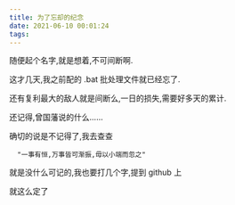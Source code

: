 ```yaml
---
title: 为了忘却的纪念
date: 2021-06-10 00:01:24
tags:
---
```

  随便起个名字,就是想着,不可间断啊.

  这才几天,我之前配的 .bat 批处理文件就已经忘了.

  还有复利最大的敌人就是间断么,一日的损失,需要好多天的累计.

  还记得,曾国藩说的什么......

  确切的说是不记得了,我去查查
  
```china
  "一事有恒,万事皆可渐振,毋以小端而忽之"
```

  就是没什么可记的,我也要打几个字,提到 github 上

  就这么定了
